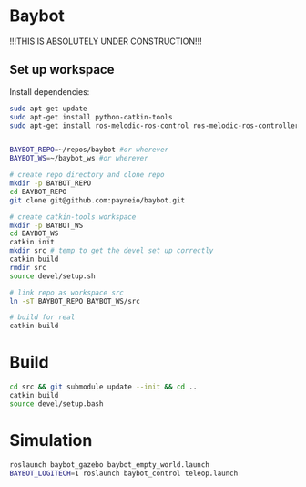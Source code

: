 # Baybot

!!!THIS IS ABSOLUTELY UNDER CONSTRUCTION!!!

## Set up workspace

Install dependencies:

```bash
sudo apt-get update
sudo apt-get install python-catkin-tools
sudo apt-get install ros-melodic-ros-control ros-melodic-ros-controllers
```

```bash

BAYBOT_REPO=~/repos/baybot #or wherever
BAYBOT_WS=~/baybot_ws #or wherever

# create repo directory and clone repo
mkdir -p BAYBOT_REPO
cd BAYBOT_REPO
git clone git@github.com:payneio/baybot.git

# create catkin-tools workspace
mkdir -p BAYBOT_WS
cd BAYBOT_WS
catkin init
mkdir src # temp to get the devel set up correctly
catkin build
rmdir src
source devel/setup.sh

# link repo as workspace src
ln -sT BAYBOT_REPO BAYBOT_WS/src

# build for real
catkin build
```

# Build

```bash
cd src && git submodule update --init && cd ..
catkin build
source devel/setup.bash
```

# Simulation

```bash
roslaunch baybot_gazebo baybot_empty_world.launch
BAYBOT_LOGITECH=1 roslaunch baybot_control teleop.launch
```
